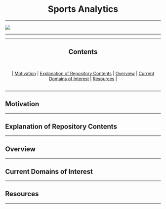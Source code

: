 <h1 align='center'> Sports Analytics </h1>


---

<img src="https://unsplash.com/photos/hZFXVjeS73A/download?force=true">

---

---

<h2 align='center'> Contents </h2>

<br>
<p align="center">
  |
  <a href=#motivation>Motivation</a>  |
  <a href=#explanation-of-repository-contents>Explanation of Repository Contents</a>  |
  <a href=#overview>Overview</a> |
  <a href=#current-domains-of-interest>Current Domains of Interest</a> |
  <a href=#resources>Resources</a> |
  <br><br>
</p>

---

## Motivation

---

## Explanation of Repository Contents

---

## Overview 

---

## Current Domains of Interest

---

## Resources

---
